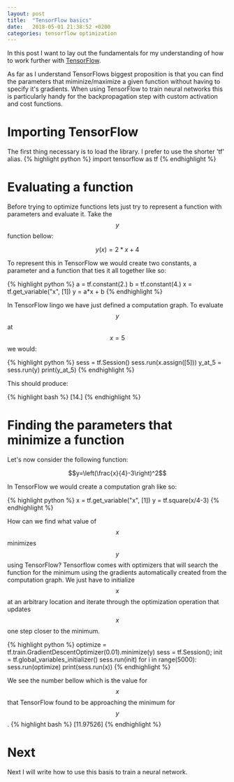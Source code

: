 ```yaml
---
layout: post
title:  "TensorFlow basics"
date:   2018-05-01 21:38:52 +0200
categories: tensorflow optimization
---
```

In this post I want to lay out the fundamentals for my understanding of how to work further with [TensorFlow][tensorflow-url].

As far as I understand TensorFlows biggest proposition is that you can find the parameters that miminize/maximize a given function without having to specify it's gradients.
When using TensorFlow to train neural networks this is particularly handy for the backpropagation step with custom activation and cost functions.

Importing TensorFlow
==================

The first thing necessary is to load the library. I prefer to use the shorter 'tf' alias.
{% highlight python %}
import tensorflow as tf
{% endhighlight %}

Evaluating a function
==================

Before trying to optimize functions lets just try to represent a function with parameters and evaluate it.
Take the $$y$$ function bellow:

$$y(x) = 2*x + 4$$

To represent this in TensorFlow we would create two constants, a parameter and a function that ties it all together like so: 

{% highlight python %}
a = tf.constant(2.)
b = tf.constant(4.)
x = tf.get_variable("x", [1])
y = a*x + b
{% endhighlight %}

In TensorFlow lingo we have just defined a computation graph. To evaluate $$y$$ at $$x=5$$ we would:

{% highlight python %}
sess = tf.Session()
sess.run(x.assign([5]))
y_at_5 = sess.run(y)
print(y_at_5)
{% endhighlight %}

This should produce:

{% highlight bash %}
[14.]
{% endhighlight %}

Finding the parameters that minimize a function
==================

Let's now consider the following function:

$$y=\left(\frac{x}{4}-3\right)^2$$

In TensorFlow we would create a computation grah like so:

{% highlight python %}
x = tf.get_variable("x", [1])
y = tf.square(x/4-3)
{% endhighlight %}

How can we find what value of $$x$$ minimizes $$y$$ using TensorFlow?
Tensorflow comes with optimizers that will search the function for the minimum using the gradients automatically created from the computation graph.
We just have to initialize $$x$$ at an arbitrary location and iterate through the optimization operation that updates $$x$$ one step closer to the minimum.

{% highlight python %}
optimize = tf.train.GradientDescentOptimizer(0.01).minimize(y)
sess = tf.Session();
init = tf.global_variables_initializer()
sess.run(init)
for i in range(5000):
    sess.run(optimize)
print(sess.run(x))
{% endhighlight %}

We see the number bellow which is the value for $$x$$ that TensorFlow found to be approaching the minimum for $$y$$.
{% highlight bash %}
[11.97526]
{% endhighlight %}

Next
==================
Next I will write how to use this basis to train a neural network.

[tensorflow-url]: https://www.tensorflow.org/

